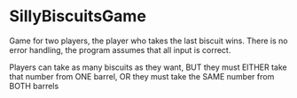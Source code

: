 # SillyBiscuitsGame
Game for two players, the player who takes the last biscuit wins. There is no error handling, the program assumes that all input is correct.

Players can take as many biscuits as they want, BUT
they must EITHER take that number from ONE barrel,
OR they must take the SAME number from BOTH barrels 

